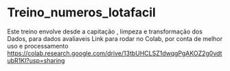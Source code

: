 # Treino_numeros_lotafacil
Este treino envolve desde a capitação , limpeza e transformação dos Dados, para dados avaliaveis 
Link para rodar no Colab, por conta de melhor uso e processamento
https://colab.research.google.com/drive/13tbUHCLSZ1dwqgPgAKOZ2g0vdtubR1Kl?usp=sharing
